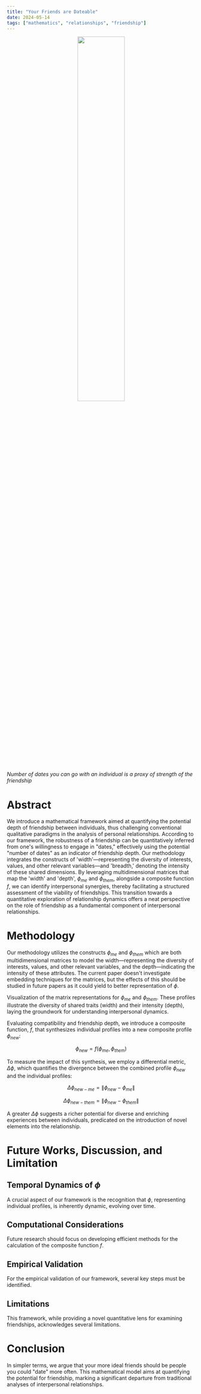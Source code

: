```yaml
---
title: "Your Friends are Dateable"
date: 2024-05-14
tags: ["mathematics", "relationships", "friendship"]
---
```


<div style="text-align: center;">
  <img src="enlightenment.png" alt="" style="width: 50%; height: auto;">
</div>

*Number of dates you can go with an individual is a proxy of strength of the friendship*

# Abstract

We introduce a mathematical framework aimed at quantifying the potential depth of friendship between individuals, thus challenging conventional qualitative paradigms in the analysis of personal relationships. According to our framework, the robustness of a friendship can be quantitatively inferred from one's willingness to engage in "dates," effectively using the potential "number of dates" as an indicator of friendship depth. Our methodology integrates the constructs of 'width'—representing the diversity of interests, values, and other relevant variables—and 'breadth,' denoting the intensity of these shared dimensions. By leveraging multidimensional matrices that map the 'width' and 'depth', $\phi_{me}$ and $\phi_{them}$, alongside a composite function $f$, we can identify interpersonal synergies, thereby facilitating a structured assessment of the viability of friendships. This transition towards a quantitative exploration of relationship dynamics offers a neat perspective on the role of friendship as a fundamental component of interpersonal relationships.

# Methodology

Our methodology utilizes the constructs $\phi_{me}$ and $\phi_{them}$ which are both multidimensional matrices to model the width—representing the diversity of interests, values, and other relevant variables, and the depth—indicating the intensity of these attributes. The current paper doesn't investigate embedding techniques for the matrices, but the effects of this should be studied in future papers as it could yield to better representation of $\phi$.

Visualization of the matrix representations for $\phi_{me}$ and $\phi_{them}$. These profiles illustrate the diversity of shared traits (width) and their intensity (depth), laying the groundwork for understanding interpersonal dynamics.

Evaluating compatibility and friendship depth, we introduce a composite function, $f$, that synthesizes individual profiles into a new composite profile $\phi_{new}$:

$$
\phi_{new} = f(\phi_{me}, \phi_{them})
$$

To measure the impact of this synthesis, we employ a differential metric, $\Delta\phi$, which quantifies the divergence between the combined profile $\phi_{new}$ and the individual profiles:

$$
\Delta\phi_{new-me} = \|\phi_{new} - \phi_{me}\|
$$

$$
\Delta\phi_{new-them} = \|\phi_{new} - \phi_{them}\|
$$

A greater $\Delta\phi$ suggests a richer potential for diverse and enriching experiences between individuals, predicated on the introduction of novel elements into the relationship.

# Future Works, Discussion, and Limitation

## Temporal Dynamics of $\phi$

A crucial aspect of our framework is the recognition that $\phi$, representing individual profiles, is inherently dynamic, evolving over time.

## Computational Considerations

Future research should focus on developing efficient methods for the calculation of the composite function $f$.

## Empirical Validation

For the empirical validation of our framework, several key steps must be identified.

## Limitations

This framework, while providing a novel quantitative lens for examining friendships, acknowledges several limitations.

# Conclusion

In simpler terms, we argue that your more ideal friends should be people you could "date" more often. This mathematical model aims at quantifying the potential for friendship, marking a significant departure from traditional analyses of interpersonal relationships.
